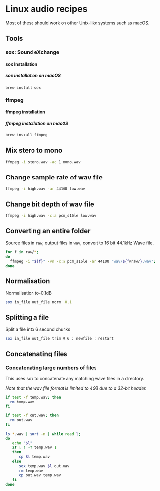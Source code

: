 # Linux audio recipes

Most of these should work on other Unix-like systems such as macOS.

## Tools

### sox: Sound eXchange

#### sox Installation

##### sox installation on macOS

````bash
brew install sox
````

### ffmpeg

#### ffmpeg installation

##### ffmpeg installation on macOS

````bash
brew install ffmpeg
````

## Mix stero to mono

````bash
ffmpeg -i stero.wav -ac 1 mono.wav
````

## Change sample rate of wav file

````bash
ffmpeg -i high.wav -ar 44100 low.wav
````

## Change bit depth of wav file

````bash
ffmpeg -i high.wav -c:a pcm_s16le low.wav
````

## Converting an entire folder

Source files in `raw`, output files in `wav`, convert to 16 bit 44.1kHz Wave file.

````bash
for f in raw/*;
do
  ffmpeg -i "${f}" -vn -c:a pcm_s16le -ar 44100 "wav/${f#raw/}.wav";
done
````

## Normalisation

Normalisation to-0.1dB

````bash
sox in_file out_file norm -0.1
````

## Splitting a file

Split a file into 6 second chunks

````bash
sox in_file out_file trim 0 6 : newfile : restart
````

## Concatenating files

### Concatenating large numbers of files

This uses sox to concatenate any matching wave files in a directory.

*Note that the wav file format is limited to 4GB due to a 32-bit header.*

````bash
if test -f temp.wav; then
  rm temp.wav
fi

if test -f out.wav; then
  rm out.wav
fi
                                                                                                                         
ls *.wav | sort -n | while read l;
do     
   echo "$l"                                                                                                                                                          
   if [ ! -f temp.wav ]                                                                                                                                         
   then                                                                                                                                                       
      cp $l temp.wav                                                                                                                                            
   else                                                                                                                                                       
      sox temp.wav $l out.wav
      rm temp.wav                                                                                                                                
      cp out.wav temp.wav                                                                                                                                       
   fi
done
````
